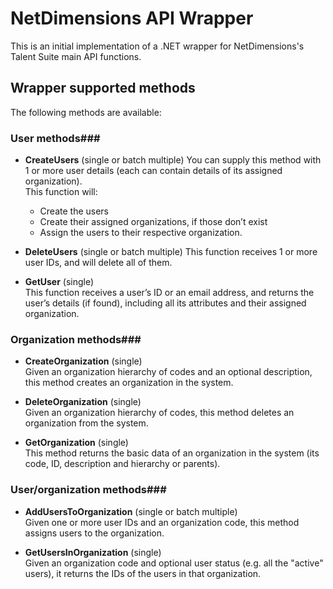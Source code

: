# NetDimensions API Wrapper
This is an initial implementation of a .NET wrapper for NetDimensions's Talent Suite main API functions.

## Wrapper supported methods ##
The following methods are available:

### User methods### 

- **CreateUsers** (single or batch multiple)
You can supply this method with 1 or more user details (each can contain details of its assigned organization).  
This function will:  
  - Create the users  
  - Create their assigned organizations, if those don’t exist  
  - Assign the users to their respective organization.

 
- **DeleteUsers** (single or batch multiple) 
This function receives 1 or more user IDs, and will delete all of them.

- **GetUser** (single)   
This function receives a user’s ID or an email address, and returns the user’s details (if found), including all its attributes and their assigned organization.

### Organization methods### 
 - **CreateOrganization** (single)   
Given an organization hierarchy of codes and an optional description, this method creates an organization in the system.

- **DeleteOrganization** (single)   
Given an organization hierarchy of codes, this method deletes an organization from the system.

- **GetOrganization** (single)   
This method returns the basic data of an organization in the system (its code, ID, description and hierarchy or parents).

### User/organization methods### 

- **AddUsersToOrganization** (single or batch multiple)   
Given one or more user IDs and an organization code, this method assigns users to the organization.

- **GetUsersInOrganization** (single)   
Given an organization code and optional user status (e.g. all the "active" users), it returns the IDs of the users in that organization.
